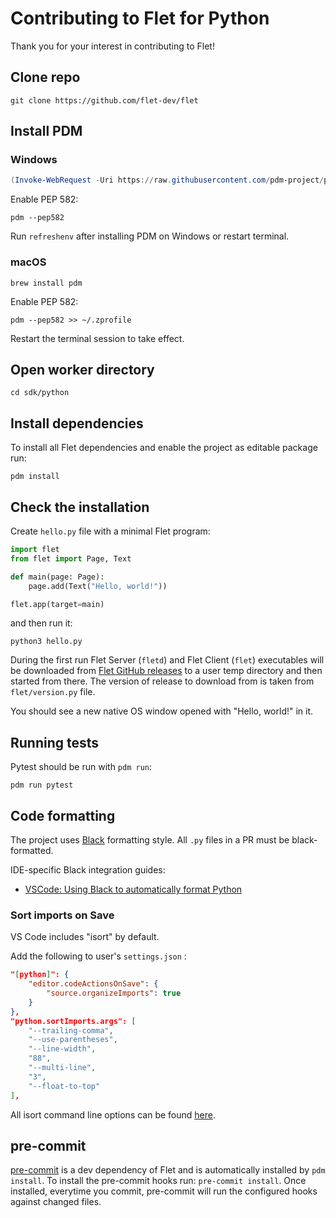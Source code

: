 # Contributing to Flet for Python

Thank you for your interest in contributing to Flet!

## Clone repo

```
git clone https://github.com/flet-dev/flet
```

## Install PDM

### Windows

```powershell
(Invoke-WebRequest -Uri https://raw.githubusercontent.com/pdm-project/pdm/main/install-pdm.py -UseBasicParsing).Content | python -
```

Enable PEP 582:

```
pdm --pep582
```

Run `refreshenv` after installing PDM on Windows or restart terminal.

### macOS

```
brew install pdm
```

Enable PEP 582:

```
pdm --pep582 >> ~/.zprofile
```

Restart the terminal session to take effect.

## Open worker directory

```
cd sdk/python
```

## Install dependencies

To install all Flet dependencies and enable the project as editable package run:

```
pdm install
```

## Check the installation

Create `hello.py` file with a minimal Flet program:

```python
import flet
from flet import Page, Text

def main(page: Page):
    page.add(Text("Hello, world!"))

flet.app(target=main)
```

and then run it:

```
python3 hello.py
```

During the first run Flet Server (`fletd`) and Flet Client (`flet`) executables will be downloaded from [Flet GitHub releases](https://github.com/flet-dev/flet/releases) to a user temp directory and then started from there. The version of release to download from is taken from `flet/version.py` file.

You should see a new native OS window opened with "Hello, world!" in it.

## Running tests

Pytest should be run with `pdm run`:

```
pdm run pytest
```

## Code formatting

The project uses [Black](https://github.com/psf/black) formatting style. All `.py` files in a PR must be black-formatted.

IDE-specific Black integration guides:

* [VSCode: Using Black to automatically format Python](https://dev.to/adamlombard/how-to-use-the-black-python-code-formatter-in-vscode-3lo0)

### Sort imports on Save

VS Code includes "isort" by default.

Add the following to user's `settings.json` :

```json
"[python]": {
    "editor.codeActionsOnSave": {
        "source.organizeImports": true
    }
},
"python.sortImports.args": [
    "--trailing-comma",
    "--use-parentheses",
    "--line-width",
    "88",
    "--multi-line",
    "3",
    "--float-to-top"
],
```

All isort command line options can be found [here](https://pycqa.github.io/isort/docs/configuration/options.html).

## pre-commit

[pre-commit](https://pre-commit.com) is a dev dependency of Flet and is automatically installed by `pdm install`.
To install the pre-commit hooks run: `pre-commit install`.
Once installed, everytime you commit, pre-commit will run the configured hooks against changed files.
